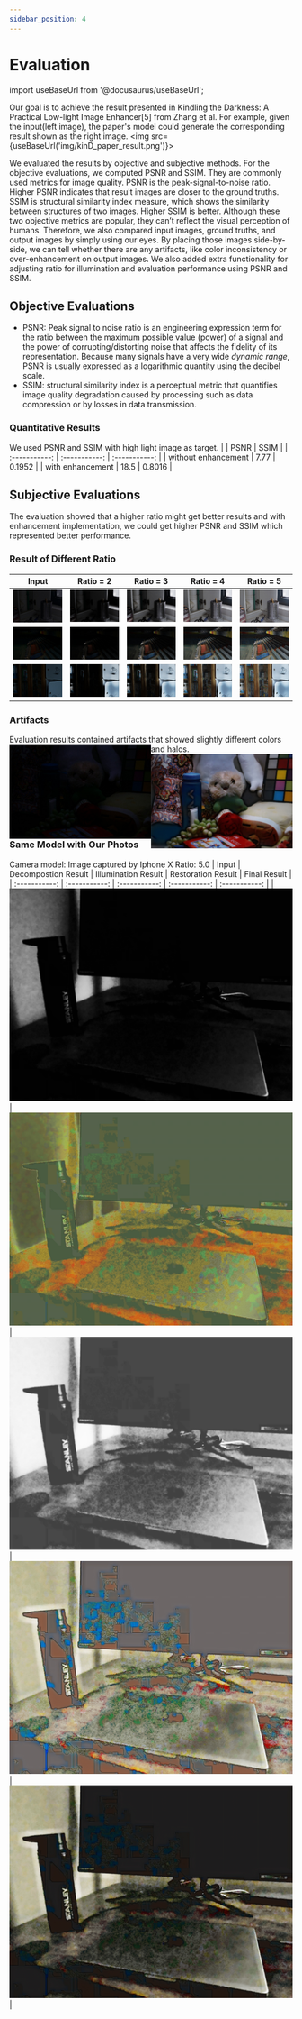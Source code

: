 ```yaml
---
sidebar_position: 4
---
```


# Evaluation
import useBaseUrl from '@docusaurus/useBaseUrl';

Our goal is to achieve the result presented in Kindling the Darkness: A Practical Low-light Image Enhancer[5] from Zhang et al. For example, given the input(left image), the paper's model could generate the corresponding result shown as the right image.
<img src={useBaseUrl('img/kinD_paper_result.png')}>

We evaluated the results by objective and subjective methods. For the objective evaluations, we computed PSNR and SSIM. They are commonly used metrics for image quality. PSNR is the peak-signal-to-noise ratio. Higher PSNR indicates that result images are closer to the ground truths. SSIM is structural similarity index measure, which shows the similarity between structures of two images. Higher SSIM is better. Although these two objective metrics are popular, they can’t reflect the visual perception of humans. Therefore, we also compared input images, ground truths, and output images by simply using our eyes. By placing those images side-by-side, we can tell whether there are any artifacts, like color inconsistency or over-enhancement on output images. We also added extra functionality for adjusting ratio for illumination and evaluation performance using PSNR and SSIM.

## Objective Evaluations
* PSNR: Peak signal to noise ratio is an engineering expression term for the ratio between the maximum possible value (power) of a signal and the power of corrupting/distorting noise that affects the fidelity of its representation. Because many signals have a very wide *dynamic range*, PSNR is usually expressed as a logarithmic quantity using the decibel scale.
* SSIM: structural similarity index is a perceptual metric that quantifies image quality degradation caused by processing such as data compression or by losses in data transmission.

### Quantitative Results
We used PSNR and SSIM with high light image as target.
|  | PSNR | SSIM |
| :-----------:  | :-----------:  | :-----------:  |
| without enhancement  | 7.77  | 0.1952  |
| with enhancement  | 18.5  | 0.8016  |

## Subjective Evaluations
The evaluation showed that a higher ratio might get better results and with enhancement implementation, we could get higher PSNR and SSIM which represented better performance.
### Result of Different Ratio
| Input | Ratio = 2 | Ratio = 3 | Ratio = 4 | Ratio = 5 |
| :-----------:  | :-----------:  | :-----------:  | :-----------: | :-----------:  |
| ![Image](./img/input_2_ratio2.0.jpg)  | ![Image](./img/final_2_ratio2.0.jpg)  | ![Image](./img/final_2_ratio3.0.jpg)  | ![Image](./img/final_2_ratio4.0.jpg) | ![Image](./img/final_2_ratio5.0.jpg)  |
| ![Image](./img/input_8_ratio2.0.jpg)  | ![Image](./img/final_8_ratio2.0.jpg)  | ![Image](./img/final_8_ratio3.0.jpg)  | ![Image](./img/final_8_ratio4.0.jpg) | ![Image](./img/final_8_ratio5.0.jpg)  |
| ![Image](./img/input_14_ratio2.0.jpg)  | ![Image](./img/final_14_ratio2.0.jpg)  | ![Image](./img/final_14_ratio3.0.jpg)  | ![Image](./img/final_14_ratio4.0.jpg) | ![Image](./img/final_14_ratio5.0.jpg)  |

### Artifacts
Evaluation results contained artifacts that showed slightly different colors and halos.
<img style="float: left; width: 50%;" src="./img/input_3_ratio2.0.jpg" />
<img style="float: right; width: 50%;" src="./img/final_3_ratio5.0.jpg" />

### Same Model with Our Photos
Camera model: Image captured by Iphone X
Ratio: 5.0
| Input | Decompostion Result | Illumination Result | Restoration Result | Final Result |
| :-----------:  | :-----------:  | :-----------:  | :-----------: | :-----------:  |
| ![Image](./img/decomp_i_0_ratio5.0.jpg)  | ![Image](./img/decomp_r_0_ratio5.0.jpg)  | ![Image](./img/adjustment_0_ratio5.0.jpg)  | ![Image](./img/restoration_0_ratio5.0.jpg) | ![Image](./img/final_0_ratio5.0.jpg)  |
